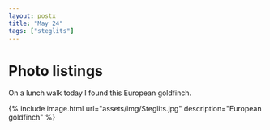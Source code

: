 ```yaml
---
layout: postx
title: "May 24"
tags: ["steglits"]
---
```

# Photo listings
On a lunch walk today I found this European goldfinch.

{% include image.html url="assets/img/Steglits.jpg" description="European goldfinch" %}
